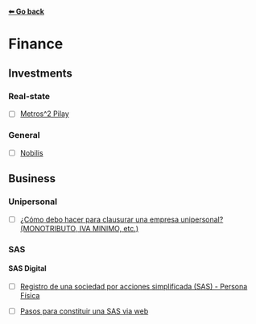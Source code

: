 #### [⬅ Go back](../README.md)

# Finance

## Investments

### Real-state

- [ ] [Metros^2 Pilay](https://www.m2pilayuruguay.com.uy/)

### General

- [ ] [Nobilis](https://www.nobilis.com.uy/)

## Business

### Unipersonal

- [ ] [¿Cómo debo hacer para clausurar una empresa unipersonal? (MONOTRIBUTO, IVA MINIMO, etc.)](https://www.dgi.gub.uy/wdgi/page?2,clausura,preguntas-frecuentes-ampliacion,O,es,0,PAG;CONC;1017;8;D;como-debo-hacer-para-clausurar-una-empresa-unipersonal-en-el-rut;5;PAG;)

### SAS

#### SAS Digital

- [ ] [Registro de una sociedad por acciones simplificada (SAS) - Persona Física](https://www.gub.uy/tramites/registro-sociedad-acciones-simplificada-sas-persona-fisica)

- [ ] [Pasos para constituir una SAS via web](https://www.hacerempresa.uy/ya-se-puede-constituir-sas-via-web/)
